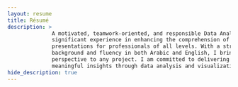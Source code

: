 ```yaml
---
layout: resume
title: Résumé
description: >
              A motivated, teamwork-oriented, and responsible Data Analyst, I have 
              significant experience in enhancing the comprehension of reports and 
              presentations for professionals of all levels. With a strong educational 
              background and fluency in both Arabic and English, I bring a diverse 
              perspective to any project. I am committed to delivering accurate and 
              meaningful insights through data analysis and visualization, and I amconstantly seeking new ways to improve my skills and stay up-to-date with the latest industry trends. 
hide_description: true
---
```

